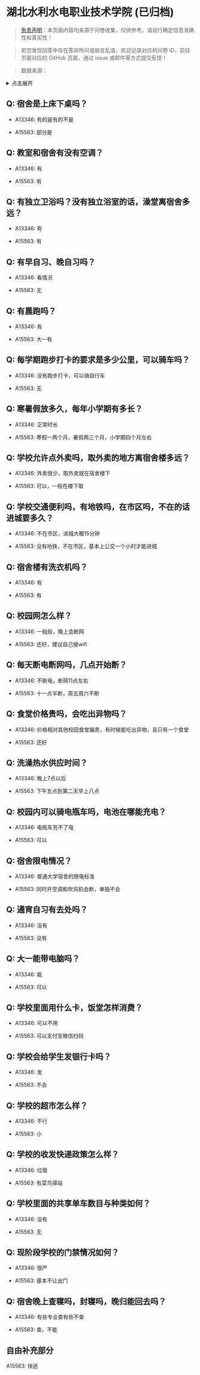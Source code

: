 # 湖北水利水电职业技术学院 (已归档)

> [免责声明](https://colleges.chat/#_3)：本页面内容均来源于问卷收集，仅供参考，请自行确定信息准确性和真实性！

> 若您发现回答中存在答非所问或胡言乱语，欢迎记录对应的问卷 ID，前往页面对应的 GitHub 页面，通过 issue 或邮件等方式提交反馈！

> 数据来源：

<details><summary>点击展开</summary>
<ul>
<li>A13346: 匿名 (2022 年 06 月)</li>
<li>A15563: 匿名 (2022 年 07 月)</li>
</ul>
</details>

## Q: 宿舍是上床下桌吗？

- A13346: 有的是有的不是

- A15563: 部分是

## Q: 教室和宿舍有没有空调？

- A13346: 有

- A15563: 有

## Q: 有独立卫浴吗？没有独立浴室的话，澡堂离宿舍多远？

- A13346: 有

- A15563: 有

## Q: 有早自习、晚自习吗？

- A13346: 看情况

- A15563: 无

## Q: 有晨跑吗？

- A13346: 有

- A15563: 大一有

## Q: 每学期跑步打卡的要求是多少公里，可以骑车吗？

- A13346: 没有跑步打卡，可以骑自行车

- A15563: 无

## Q: 寒暑假放多久，每年小学期有多长？

- A13346: 正常时长

- A15563: 寒假一两个月，暑假两三个月，小学期四个月左右

## Q: 学校允许点外卖吗，取外卖的地方离宿舍楼多远？

- A13346: 外卖很少，取外卖就在宿舍楼下

- A15563: 可以，一般在楼下取

## Q: 学校交通便利吗，有地铁吗，在市区吗，不在的话进城要多久？

- A13346: 不在市区，进城大概15分钟

- A15563: 没有地铁，不在市区，基本上公交一个小时才能进城

## Q: 宿舍楼有洗衣机吗？

- A13346: 有

- A15563: 有

## Q: 校园网怎么样？

- A13346: 一般般，晚上会断网

- A15563: 还好，建议自己接wifi

## Q: 每天断电断网吗，几点开始断？

- A13346: 不断电，断网11点左右

- A15563: 十一点半断，周五周六不断

## Q: 食堂价格贵吗，会吃出异物吗？

- A13346: 价格相对其他校园食堂偏贵，有时候能吃出异物，且只有一个食堂

- A15563: 还好

## Q: 洗澡热水供应时间？

- A13346: 晚上7点以后

- A15563: 下午五点到第二天早上八点

## Q: 校园内可以骑电瓶车吗，电池在哪能充电？

- A13346: 电瓶车充不了电

- A15563: 可以

## Q: 宿舍限电情况？

- A13346: 普通大学宿舍的限电标准

- A15563: 同时开空调和吹风机会断，单独不会

## Q: 通宵自习有去处吗？

- A13346: 没有

- A15563: 没有

## Q: 大一能带电脑吗？

- A13346: 能

- A15563: 可以

## Q: 学校里面用什么卡，饭堂怎样消费？

- A13346: 可以不用

- A15563: 可以支付宝微信扫码

## Q: 学校会给学生发银行卡吗？

- A13346: 发

- A15563: 不会

## Q: 学校的超市怎么样？

- A13346: 不行

- A15563: 小

## Q: 学校的收发快递政策怎么样？

- A13346: 垃圾

- A15563: 有菜鸟驿站

## Q: 学校里面的共享单车数目与种类如何？

- A13346: 没有

- A15563: 无

## Q: 现阶段学校的门禁情况如何？

- A13346: 很严

- A15563: 基本不让出门

## Q: 宿舍晚上查寝吗，封寝吗，晚归能回去吗？

- A13346: 有些专业查有些不查

- A15563: 查，不能

## 自由补充部分

A15563: 快逃